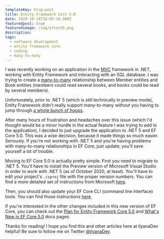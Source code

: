 ```yaml
---
templateKey: blog-post
title: Entity Framework Core 5.0
date: 2020-10-14T18:05:10.000Z
featuredpost: true
featuredimage: /img/efcore5.png
description: 
tags:
  - software development
  - entity framework core
  - coding
  - many-to-many
---
```


I was recently working on an application in the [MVC](https://ilyana.dev/blog/2020-08-27-mvc-pattern/) framework in .NET, working with Entity Framework and interacting with an SQL database. I was trying to create a [many-to-many](https://en.wikipedia.org/wiki/Many-to-many_(data_model)) relationship between Member entities and Book entities (members could read several books, and books could be read by several members).

Unfortunately, prior to .NET 5 (which is still technically in preview mode), Entity Framework didn't really support many-to-many without you having to jump through [a whole bunch of hoops](https://blog.oneunicorn.com/2017/09/25/many-to-many-relationships-in-ef-core-2-0-part-1-the-basics/).

After many hours of frustration and headaches over this issue (which I'd thought would be a minor hurdle in the actual feature I was trying to add to the application), I decided to just upgrade the application to .NET 5 and EF Core 5.0. This was a wise decision, because it made things so much easier. Seriously. If you're not working with .NET 5 and you're having problems with many-to-many relationships in EF Core, just update; you'll save yourself a lot of trouble.

Moving to EF Core 5.0 is actually pretty simple. First you need to migrate to .NET 5. You'll have to install the Preview version of Microsoft Visual Studio in order to work with .NET 5 (as of October 2020, at least). You'll have to edit your project's `.csproj` file with the proper version numbers. You can find a more detailed set of instructions from Microsoft [here](https://docs.microsoft.com/en-us/aspnet/core/migration/31-to-50?view=aspnetcore-3.1&tabs=visual-studio).

Then, you should also update your EF Core CLI (command line interface) tools. You can find those instructions [here](https://docs.microsoft.com/en-us/ef/core/miscellaneous/cli/dotnet).

If you're interested in the other changes included in this new version of EF Core, you can check out the [Plan for Entity Framework Core 5.0](https://docs.microsoft.com/en-us/ef/core/what-is-new/ef-core-5.0/plan) and [What's New in EF Core 5.0](https://docs.microsoft.com/en-us/ef/core/what-is-new/ef-core-5.0/whatsnew) docs pages.

Thanks for reading! I hope you find this and other articles here at ilyanaDev helpful! Be sure to follow me on Twitter [@ilyanaDev](https://twitter.com/ilyanaDev).
